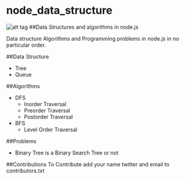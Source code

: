 # node_data_structure
![alt tag](https://travis-ci.org/niklabh/node_data_structure.svg?branch=master)
##Data Structures and algorithms in node.js

Data structure Algorithms and Programming problems in node.js in no particular order.

##Data Structure 
- Tree
- Queue

##Algorithms
- DFS
  - Inorder Traversal
  - Preorder Traversal
  - Postorder Traversal
- BFS
  - Level Order Traversal

##Problems
- Binary Tree is a Binary Search Tree or not


##Contributions
To Contribute add your name twitter and email to contributors.txt 